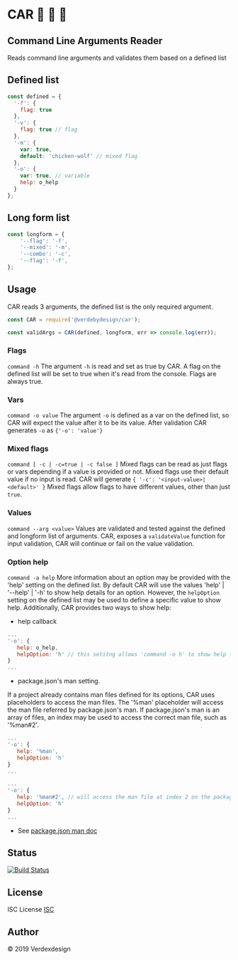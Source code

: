 # CAR 🚗 🚗 🚗

## Command Line Arguments Reader

Reads command line arguments and validates them based on a defined list

## Defined list

```js
const defined = {
  '-f': {
    flag: true
  },
  '-v': {
    flag: true // flag
  },
  '-m': {
    var: true,
    default: 'chicken-wolf' // mixed flag
  },
  '-o': {
    var: true, // variable
    help: o_help
  }
};
```

## Long form list

```js
const longform = {
    '--flag': '-f',
    '--mixed': '-m',
    '--combo': '-c',
    '--flag': '-f',
};
```

## Usage

CAR reads 3 arguments, the defined list is the only required argument.

```js
const CAR = require('@verdebydesign/car');

const validArgs = CAR(defined, longform, err => console.log(err));
```

### Flags

```command -h``` The argument ```-h``` is read and set as true by CAR.
A flag on the defined list will be set to true when it's read from the console.
Flags are always true.

### Vars

```command -o value``` The argument ```-o``` is defined as a var on the defined list, so CAR will expect the value after it to be its value. After validation CAR generates ```-o``` as ```{'-o': 'value'}```

### Mixed flags

```command [ -c | -c=true | -c false ]``` Mixed flags can be read as just flags or vars depending if a value is provided or not. Mixed flags use their default value if no input is read. CAR will generate ```{ '-c': '<input-value>|<default>' }```
Mixed flags allow flags to have different values, other than just ```true```.

### Values

```command --arg <value>``` Values are validated and tested against the defined and longform list of arguments.
CAR, exposes a ```validateValue``` function for input validation, CAR will continue or fail on the value validation.

### Option help

```command -a help``` More information about an option may be provided with the 'help' setting on the defined list. By default CAR will use the values 'help' | '--help' | '-h' to show help details for an option. However, the ```helpOption``` setting on the defined list may be used to define a specific value to show help. Additionally, CAR provides two ways to show help:

- help callback

```js
...
'-o': {
   help: o_help,
   helpOption: 'h' // this setitng allows 'command -o h' to show help for option '-o'
}
...
```

- package.json's man setting.

If a project already contains man files defined for its options, CAR uses placeholders to access the man files. The '%man' placeholder will access the man file referred by package.json's man. If package.json's man is an array of files, an index may be used to access the correct man file, such as '%man#2'.

```js
...
'-o': {
   help: '%man',
   helpOption: 'h'
}
...
```

```js
...
'-o': {
   help: '%man#2', // will access the man file at index 2 on the package.json's man file array
   helpOption: 'h'
}
...
```

- See [package.json man doc](https://docs.npmjs.com/files/package.json#man)

## Status

[![Build Status](https://travis-ci.org/verdebydesign/car.svg?branch=master)](https://travis-ci.org/verdebydesign/car)

## License

ISC License [ISC](https://opensource.org/licenses/ISC)

## Author

&copy; 2019 Verdexdesign
